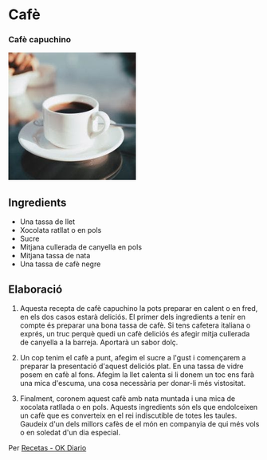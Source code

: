 # Cafè

### **Cafè capuchino**

![Cafè](img/cafe.jpg)

## Ingredients

* Una tassa de llet
* Xocolata ratllat o en pols
* Sucre
* Mitjana cullerada de canyella en pols
* Mitjana tassa de nata
* Una tassa de cafè negre


## Elaboració


1. Aquesta recepta de cafè capuchino la pots preparar en calent o en fred, en els dos casos estarà deliciós. El primer dels ingredients a tenir en compte és preparar una bona tassa de cafè. Si tens cafetera italiana o exprés, un truc perquè quedi un cafè deliciós és afegir mitja cullerada de canyella a la barreja. Aportarà un sabor dolç.

2. Un cop tenim el cafè a punt, afegim el sucre a l'gust i començarem a preparar la presentació d'aquest deliciós plat. En una tassa de vidre posem en cafè al fons. Afegim la llet calenta si li donem un toc ens farà una mica d'escuma, una cosa necessària per donar-li més vistositat.

3. Finalment, coronem aquest cafè amb nata muntada i una mica de xocolata ratllada o en pols. Aquests ingredients són els que endolceixen un cafè que es converteix en el rei indiscutible de totes les taules. Gaudeix d'un dels millors cafès de el món en companyia de qui més vols o en soledat d'un dia especial.


Per [Recetas - OK Diario](https://okdiario.com/recetas/cafe-capuchino-1979371)